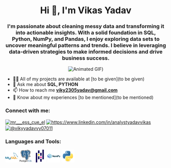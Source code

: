 <h1 align="center">Hi 👋, I'm Vikas Yadav</h1>
<h3 align="center">I'm passionate about cleaning messy data and transforming it into actionable insights. With a solid foundation in SQL, Python, NumPy, and Pandas, I enjoy exploring data sets to uncover meaningful patterns and trends. I believe in leveraging data-driven strategies to make informed decisions and drive business success.</h3>

<div align="center">
  
  ![Animated GIF](https://blog.drumup.io/wp-content/uploads/2018/02/source.gif))
</div>

- 👨‍💻 All of my projects are available at [to be given](to be given)
- 💬 Ask me about **SQL, PYTHON**
- 📫 How to reach me **viky2305yadav@gmail.com**
- 📄 Know about my experiences [to be mentioned](to be mentioned)

<h3 align="left">Connect with me:</h3>
<p align="left">
  <a href="https://twitter.com/mr___ess_cue_el" target="blank"><img align="center" src="https://raw.githubusercontent.com/rahuldkjain/github-profile-readme-generator/master/src/images/icons/Social/twitter.svg" alt="mr___ess_cue_el" height="30" width="40" /></a>
  <a href="https://linkedin.com/in/https://www.linkedin.com/in/analystyadavvikas" target="blank"><img align="center" src="https://raw.githubusercontent.com/rahuldkjain/github-profile-readme-generator/master/src/images/icons/Social/linked-in-alt.svg" alt="https://www.linkedin.com/in/analystyadavvikas" height="30" width="40" /></a>
  <a href="https://www.hackerrank.com/@vikyyadavvy07011" target="blank"><img align="center" src="https://raw.githubusercontent.com/rahuldkjain/github-profile-readme-generator/master/src/images/icons/Social/hackerrank.svg" alt="@vikyyadavvy07011" height="30" width="40" /></a>
</p>

<h3 align="left">Languages and Tools:</h3>
<p align="left">
  <a href="https://www.mysql.com/" target="_blank" rel="noreferrer"><img src="https://raw.githubusercontent.com/devicons/devicon/master/icons/mysql/mysql-original-wordmark.svg" alt="mysql" width="40" height="40"/></a>
   <a href="https://www.postgresql.org" target="_blank" rel="noreferrer"><img src="https://raw.githubusercontent.com/devicons/devicon/master/icons/postgresql/postgresql-original-wordmark.svg" alt="postgresql" width="40" height="40"/></a> 
  <a href="https://pandas.pydata.org/" target="_blank" rel="noreferrer"><img src="https://raw.githubusercontent.com/devicons/devicon/2ae2a900d2f041da66e950e4d48052658d850630/icons/pandas/pandas-original.svg" alt="pandas" width="40" height="40"/></a>
  <a href="https://numpy.org/" target="_blank" rel="noreferrer"><img src="https://raw.githubusercontent.com/devicons/devicon/master/icons/numpy/numpy-original-wordmark.svg" alt="numpy" width="40" height="40"/></a>
  <a href="https://www.python.org" target="_blank" rel="noreferrer"><img src="https://raw.githubusercontent.com/devicons/devicon/master/icons/python/python-original.svg" alt="python" width="40" height="40"/></a>
 
</p>


